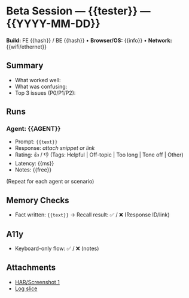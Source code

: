 # Beta Session — {{tester}} — {{YYYY-MM-DD}}

**Build:** FE {{hash}} / BE {{hash}} • **Browser/OS:** {{info}} • **Network:** {{wifi/ethernet}}

## Summary

- What worked well:
- What was confusing:
- Top 3 issues (P0/P1/P2):

## Runs

### Agent: {{AGENT}}

- Prompt: `{{text}}`
- Response: _attach snippet or link_
- Rating: 👍 / 👎 (Tags: Helpful | Off-topic | Too long | Tone off | Other)
- Latency: {{ms}}
- Notes: {{free}}

(Repeat for each agent or scenario)

## Memory Checks

- Fact written: `{{text}}` → Recall result: ✅ / ❌ (Response ID/link)

## A11y

- Keyboard-only flow: ✅ / ❌ (notes)

## Attachments

- [HAR/Screenshot 1](attachments/...)
- [Log slice](attachments/...)
